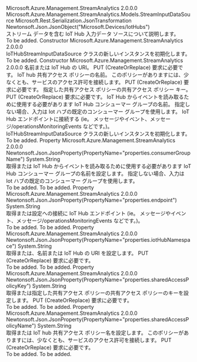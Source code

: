 <Type Name="IoTHubStreamInputDataSource" FullName="Microsoft.Azure.Management.StreamAnalytics.Models.IoTHubStreamInputDataSource">
  <TypeSignature Language="C#" Value="public class IoTHubStreamInputDataSource : Microsoft.Azure.Management.StreamAnalytics.Models.StreamInputDataSource" />
  <TypeSignature Language="ILAsm" Value=".class public auto ansi beforefieldinit IoTHubStreamInputDataSource extends Microsoft.Azure.Management.StreamAnalytics.Models.StreamInputDataSource" />
  <TypeSignature Language="DocId" Value="T:Microsoft.Azure.Management.StreamAnalytics.Models.IoTHubStreamInputDataSource" />
  <TypeSignature Language="VB.NET" Value="Public Class IoTHubStreamInputDataSource&#xA;Inherits StreamInputDataSource" />
  <TypeSignature Language="F#" Value="type IoTHubStreamInputDataSource = class&#xA;    inherit StreamInputDataSource" />
  <AssemblyInfo>
    <AssemblyName>Microsoft.Azure.Management.StreamAnalytics</AssemblyName>
    <AssemblyVersion>2.0.0.0</AssemblyVersion>
  </AssemblyInfo>
  <Base>
    <BaseTypeName>Microsoft.Azure.Management.StreamAnalytics.Models.StreamInputDataSource</BaseTypeName>
  </Base>
  <Interfaces />
  <Attributes>
    <Attribute>
      <AttributeName>Microsoft.Rest.Serialization.JsonTransformation</AttributeName>
    </Attribute>
    <Attribute>
      <AttributeName>Newtonsoft.Json.JsonObject("Microsoft.Devices/IotHubs")</AttributeName>
    </Attribute>
  </Attributes>
  <Docs>
    <summary>
            ストリーム データを含む IoT Hub 入力データ ソースについて説明します。
            </summary>
    <remarks>To be added.</remarks>
  </Docs>
  <Members>
    <Member MemberName=".ctor">
      <MemberSignature Language="C#" Value="public IoTHubStreamInputDataSource ();" />
      <MemberSignature Language="ILAsm" Value=".method public hidebysig specialname rtspecialname instance void .ctor() cil managed" />
      <MemberSignature Language="DocId" Value="M:Microsoft.Azure.Management.StreamAnalytics.Models.IoTHubStreamInputDataSource.#ctor" />
      <MemberSignature Language="VB.NET" Value="Public Sub New ()" />
      <MemberType>Constructor</MemberType>
      <AssemblyInfo>
        <AssemblyName>Microsoft.Azure.Management.StreamAnalytics</AssemblyName>
        <AssemblyVersion>2.0.0.0</AssemblyVersion>
      </AssemblyInfo>
      <Parameters />
      <Docs>
        <summary>
            IoTHubStreamInputDataSource クラスの新しいインスタンスを初期化します。
            </summary>
        <remarks>To be added.</remarks>
      </Docs>
    </Member>
    <Member MemberName=".ctor">
      <MemberSignature Language="C#" Value="public IoTHubStreamInputDataSource (string iotHubNamespace = null, string sharedAccessPolicyName = null, string sharedAccessPolicyKey = null, string consumerGroupName = null, string endpoint = null);" />
      <MemberSignature Language="ILAsm" Value=".method public hidebysig specialname rtspecialname instance void .ctor(string iotHubNamespace, string sharedAccessPolicyName, string sharedAccessPolicyKey, string consumerGroupName, string endpoint) cil managed" />
      <MemberSignature Language="DocId" Value="M:Microsoft.Azure.Management.StreamAnalytics.Models.IoTHubStreamInputDataSource.#ctor(System.String,System.String,System.String,System.String,System.String)" />
      <MemberSignature Language="VB.NET" Value="Public Sub New (Optional iotHubNamespace As String = null, Optional sharedAccessPolicyName As String = null, Optional sharedAccessPolicyKey As String = null, Optional consumerGroupName As String = null, Optional endpoint As String = null)" />
      <MemberSignature Language="F#" Value="new Microsoft.Azure.Management.StreamAnalytics.Models.IoTHubStreamInputDataSource : string * string * string * string * string -&gt; Microsoft.Azure.Management.StreamAnalytics.Models.IoTHubStreamInputDataSource" Usage="new Microsoft.Azure.Management.StreamAnalytics.Models.IoTHubStreamInputDataSource (iotHubNamespace, sharedAccessPolicyName, sharedAccessPolicyKey, consumerGroupName, endpoint)" />
      <MemberType>Constructor</MemberType>
      <AssemblyInfo>
        <AssemblyName>Microsoft.Azure.Management.StreamAnalytics</AssemblyName>
        <AssemblyVersion>2.0.0.0</AssemblyVersion>
      </AssemblyInfo>
      <Parameters>
        <Parameter Name="iotHubNamespace" Type="System.String" />
        <Parameter Name="sharedAccessPolicyName" Type="System.String" />
        <Parameter Name="sharedAccessPolicyKey" Type="System.String" />
        <Parameter Name="consumerGroupName" Type="System.String" />
        <Parameter Name="endpoint" Type="System.String" />
      </Parameters>
      <Docs>
        <param name="iotHubNamespace">名前または IoT Hub の URI。
            PUT (CreateOrReplace) 要求に必要です。</param>
        <param name="sharedAccessPolicyName">IoT hub 共有アクセス ポリシーの名前。 このポリシーがありますには、少なくとも、サービスのアクセス許可を接続します。 PUT (CreateOrReplace) 要求に必要です。</param>
        <param name="sharedAccessPolicyKey">指定した共有アクセス ポリシーの共有アクセス ポリシー キー。 PUT (CreateOrReplace) 要求に必要です。</param>
        <param name="consumerGroupName">IoT Hub からイベントを読み取るために使用する必要があります IoT Hub コンシューマー グループの名前。 指定しない場合、入力は Iot ハブの既定のコンシューマー グループを使用します。</param>
        <param name="endpoint">IoT Hub エンドポイントに接続する (ie。 メッセージやイベント、メッセージ/operationsMonitoringEvents などです。)。</param>
        <summary>
            IoTHubStreamInputDataSource クラスの新しいインスタンスを初期化します。
            </summary>
        <remarks>To be added.</remarks>
      </Docs>
    </Member>
    <Member MemberName="ConsumerGroupName">
      <MemberSignature Language="C#" Value="public string ConsumerGroupName { get; set; }" />
      <MemberSignature Language="ILAsm" Value=".property instance string ConsumerGroupName" />
      <MemberSignature Language="DocId" Value="P:Microsoft.Azure.Management.StreamAnalytics.Models.IoTHubStreamInputDataSource.ConsumerGroupName" />
      <MemberSignature Language="VB.NET" Value="Public Property ConsumerGroupName As String" />
      <MemberSignature Language="F#" Value="member this.ConsumerGroupName : string with get, set" Usage="Microsoft.Azure.Management.StreamAnalytics.Models.IoTHubStreamInputDataSource.ConsumerGroupName" />
      <MemberType>Property</MemberType>
      <AssemblyInfo>
        <AssemblyName>Microsoft.Azure.Management.StreamAnalytics</AssemblyName>
        <AssemblyVersion>2.0.0.0</AssemblyVersion>
      </AssemblyInfo>
      <Attributes>
        <Attribute>
          <AttributeName>Newtonsoft.Json.JsonProperty(PropertyName="properties.consumerGroupName")</AttributeName>
        </Attribute>
      </Attributes>
      <ReturnValue>
        <ReturnType>System.String</ReturnType>
      </ReturnValue>
      <Docs>
        <summary>
            取得または IoT Hub からイベントを読み取るために使用する必要があります IoT Hub コンシューマー グループの名前を設定します。 指定しない場合、入力は Iot ハブの既定のコンシューマー グループを使用します。
            </summary>
        <value>To be added.</value>
        <remarks>To be added.</remarks>
      </Docs>
    </Member>
    <Member MemberName="Endpoint">
      <MemberSignature Language="C#" Value="public string Endpoint { get; set; }" />
      <MemberSignature Language="ILAsm" Value=".property instance string Endpoint" />
      <MemberSignature Language="DocId" Value="P:Microsoft.Azure.Management.StreamAnalytics.Models.IoTHubStreamInputDataSource.Endpoint" />
      <MemberSignature Language="VB.NET" Value="Public Property Endpoint As String" />
      <MemberSignature Language="F#" Value="member this.Endpoint : string with get, set" Usage="Microsoft.Azure.Management.StreamAnalytics.Models.IoTHubStreamInputDataSource.Endpoint" />
      <MemberType>Property</MemberType>
      <AssemblyInfo>
        <AssemblyName>Microsoft.Azure.Management.StreamAnalytics</AssemblyName>
        <AssemblyVersion>2.0.0.0</AssemblyVersion>
      </AssemblyInfo>
      <Attributes>
        <Attribute>
          <AttributeName>Newtonsoft.Json.JsonProperty(PropertyName="properties.endpoint")</AttributeName>
        </Attribute>
      </Attributes>
      <ReturnValue>
        <ReturnType>System.String</ReturnType>
      </ReturnValue>
      <Docs>
        <summary>
            取得または設定への接続に IoT Hub エンドポイント (ie。 メッセージやイベント、メッセージ/operationsMonitoringEvents などです。)。
            </summary>
        <value>To be added.</value>
        <remarks>To be added.</remarks>
      </Docs>
    </Member>
    <Member MemberName="IotHubNamespace">
      <MemberSignature Language="C#" Value="public string IotHubNamespace { get; set; }" />
      <MemberSignature Language="ILAsm" Value=".property instance string IotHubNamespace" />
      <MemberSignature Language="DocId" Value="P:Microsoft.Azure.Management.StreamAnalytics.Models.IoTHubStreamInputDataSource.IotHubNamespace" />
      <MemberSignature Language="VB.NET" Value="Public Property IotHubNamespace As String" />
      <MemberSignature Language="F#" Value="member this.IotHubNamespace : string with get, set" Usage="Microsoft.Azure.Management.StreamAnalytics.Models.IoTHubStreamInputDataSource.IotHubNamespace" />
      <MemberType>Property</MemberType>
      <AssemblyInfo>
        <AssemblyName>Microsoft.Azure.Management.StreamAnalytics</AssemblyName>
        <AssemblyVersion>2.0.0.0</AssemblyVersion>
      </AssemblyInfo>
      <Attributes>
        <Attribute>
          <AttributeName>Newtonsoft.Json.JsonProperty(PropertyName="properties.iotHubNamespace")</AttributeName>
        </Attribute>
      </Attributes>
      <ReturnValue>
        <ReturnType>System.String</ReturnType>
      </ReturnValue>
      <Docs>
        <summary>
            取得または、名前または IoT Hub の URI を設定します。 PUT (CreateOrReplace) 要求に必要です。
            </summary>
        <value>To be added.</value>
        <remarks>To be added.</remarks>
      </Docs>
    </Member>
    <Member MemberName="SharedAccessPolicyKey">
      <MemberSignature Language="C#" Value="public string SharedAccessPolicyKey { get; set; }" />
      <MemberSignature Language="ILAsm" Value=".property instance string SharedAccessPolicyKey" />
      <MemberSignature Language="DocId" Value="P:Microsoft.Azure.Management.StreamAnalytics.Models.IoTHubStreamInputDataSource.SharedAccessPolicyKey" />
      <MemberSignature Language="VB.NET" Value="Public Property SharedAccessPolicyKey As String" />
      <MemberSignature Language="F#" Value="member this.SharedAccessPolicyKey : string with get, set" Usage="Microsoft.Azure.Management.StreamAnalytics.Models.IoTHubStreamInputDataSource.SharedAccessPolicyKey" />
      <MemberType>Property</MemberType>
      <AssemblyInfo>
        <AssemblyName>Microsoft.Azure.Management.StreamAnalytics</AssemblyName>
        <AssemblyVersion>2.0.0.0</AssemblyVersion>
      </AssemblyInfo>
      <Attributes>
        <Attribute>
          <AttributeName>Newtonsoft.Json.JsonProperty(PropertyName="properties.sharedAccessPolicyKey")</AttributeName>
        </Attribute>
      </Attributes>
      <ReturnValue>
        <ReturnType>System.String</ReturnType>
      </ReturnValue>
      <Docs>
        <summary>
            取得または指定した共有アクセス ポリシーの共有アクセス ポリシーのキーを設定します。 PUT (CreateOrReplace) 要求に必要です。
            </summary>
        <value>To be added.</value>
        <remarks>To be added.</remarks>
      </Docs>
    </Member>
    <Member MemberName="SharedAccessPolicyName">
      <MemberSignature Language="C#" Value="public string SharedAccessPolicyName { get; set; }" />
      <MemberSignature Language="ILAsm" Value=".property instance string SharedAccessPolicyName" />
      <MemberSignature Language="DocId" Value="P:Microsoft.Azure.Management.StreamAnalytics.Models.IoTHubStreamInputDataSource.SharedAccessPolicyName" />
      <MemberSignature Language="VB.NET" Value="Public Property SharedAccessPolicyName As String" />
      <MemberSignature Language="F#" Value="member this.SharedAccessPolicyName : string with get, set" Usage="Microsoft.Azure.Management.StreamAnalytics.Models.IoTHubStreamInputDataSource.SharedAccessPolicyName" />
      <MemberType>Property</MemberType>
      <AssemblyInfo>
        <AssemblyName>Microsoft.Azure.Management.StreamAnalytics</AssemblyName>
        <AssemblyVersion>2.0.0.0</AssemblyVersion>
      </AssemblyInfo>
      <Attributes>
        <Attribute>
          <AttributeName>Newtonsoft.Json.JsonProperty(PropertyName="properties.sharedAccessPolicyName")</AttributeName>
        </Attribute>
      </Attributes>
      <ReturnValue>
        <ReturnType>System.String</ReturnType>
      </ReturnValue>
      <Docs>
        <summary>
            取得または IoT hub 共有アクセス ポリシー名を設定します。 このポリシーがありますには、少なくとも、サービスのアクセス許可を接続します。
            PUT (CreateOrReplace) 要求に必要です。
            </summary>
        <value>To be added.</value>
        <remarks>To be added.</remarks>
      </Docs>
    </Member>
  </Members>
</Type>